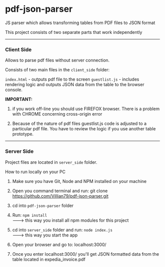 # pdf-json-parser

JS parser which allows transforming tables from PDF files to JSON format

This project consists of two separate parts that work independently
___

### Client Side

Allows to parse pdf files without server connection. 

Consists of two main files in the `client_side` folder: 

`index.html` - outputs pdf file to the screen
`guestlist.js` - includes rendering logic and outputs JSON data from the table to the browser console.

**IMPORTANT:** 

1) if you work off-line you should use FIREFOX browser. There is a problem with CHROME concerning cross-origin error

2) Because of the nature of pdf files guestlist.js code is adjusted to a particular pdf file. You have to review the logic if you use another table prototype.

___

### Server Side

Project files are located in `server_side` folder. 

How to run locally on your PC

1. Make sure you have Git, Node and NPM installed on your machine
2. Open you command terminal and run: git clone https://github.com/Villian79/pdf-json-parser.git
3. cd into `pdf-json-parser` folder
4. Run: `npm install`   
   ---> this way you install all npm modules for this project

5. cd into `server_side` folder and run: `node index.js`  
---> this way you start the app

6. Open your browser and go to: localhost:3000/
7. Once you enter localhost:3000/ you'll get JSON formatted data from the table located in expedia_invoice.pdf


